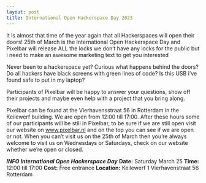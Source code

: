 ```yaml
---
layout: post
title: International Open Hackerspace Day 2023
---
```

It is almost that time of the year again that all Hackerspaces will open their doors!
25th of March is the International Open Hackerspace Day and Pixelbar will release ALL the locks we don’t have any locks for the public but i need to make an awesome marketing text to get you interested

Never been to a hackerspace yet? Curious what happens behind the doors? Do all hackers have black screens with green lines of code? Is this USB i’ve found safe to put in my laptop?

Participants of Pixelbar will be happy to answer your questions, show off their projects and maybe even help with a project that you bring along.

Pixelbar can be found at the Vierhavensstraat 56 in Rotterdam in the Keilewerf building.
We are open from 12:00 till 17:00. After these hours some of our participants will be still in Pixelbar, to be sure if we are still open visit our website on www.pixelbar.nl and on the top you can see if we are open or not. When you can’t visit us on the 25th of March then you’re always welcome to visit us on Wednesdays or Saturdays, check on our website whether we’re open or closed.

***INFO International Open Hackerspace Day***
**Date:** Saturday March 25
**Time:** 12:00 till 17:00
**Cost:** Free entrance
**Location:** Keilewerf 1 Vierhavenstraat 56 Rotterdam

